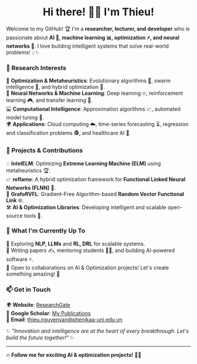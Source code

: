 <h1 align="center">Hi there! 👋😃 I'm Thieu!</h1>

Welcome to my GitHub! 🏆 I'm a **researcher, lecturer, and developer** who is passionate about **AI 🤖, machine learning 📊, optimization ⚡, and neural networks 🧠**. I love building intelligent systems that solve real-world problems! 💡✨

### 🔬 Research Interests  
🦾 **Optimization & Metaheuristics**: Evolutionary algorithms 🦋, swarm intelligence 🐝, and hybrid optimization 🎯.  
🧠 **Neural Networks & Machine Learning**: Deep learning 🔥, reinforcement learning 🎮, and transfer learning 🚀.  
💻 **Computational Intelligence**: Approximation algorithms 📈, automated model tuning 🤖.  
🌍 **Applications**: Cloud computing ☁️, time-series forecasting ⏳, regression and classification problems 🕵️, and healthcare AI 🏥.  

### 🚀 Projects & Contributions  
💡 **IntelELM**: Optimizing **Extreme Learning Machine (ELM)** using metaheuristics 🏆.  
📈 **reflame**: A hybrid optimization framework for **Functional Linked Neural Networks (FLNN)** 🎯.  
🔗 **GrafoRVFL**: Gradient-Free Algorithm-based **Random Vector Functional Link** 🌐.  
🛠️ **AI & Optimization Libraries**: Developing intelligent and scalable open-source tools 🔧.  

### 🎯 What I'm Currently Up To  
🌱 Exploring **NLP, LLMs** and **RL, DRL** for scalable systems.  
📝 Writing papers ✍️, mentoring students 👨‍🏫, and building AI-powered software ⚡.  
🤝 Open to collaborations on AI & Optimization projects! Let's create something amazing! 🚀  

### 📫 Get in Touch  
🌍 **Website**: [ResearchGate](https://www.researchgate.net/profile/Nguyen-Van-Thieu-2)    
📖 **Google Scholar**: [My Publications](https://scholar.google.com.au/citations?hl=en&user=nsTbdhgAAAAJ)  
📧 **Email**: thieu.nguyenvan@phenikaa-uni.edu.vn  

✨ *"Innovation and intelligence are at the heart of every breakthrough. Let's build the future together!"* ✨  

---
🔥 **Follow me for exciting AI & optimization projects!** 🚀💡
